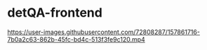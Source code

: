 # detQA-frontend


https://user-images.githubusercontent.com/72808287/157861716-7b0a2c63-862b-45fc-bd4c-513f3fe9c120.mp4

